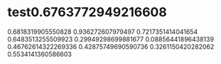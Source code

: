 # test0.6763772949216608
0.6818319905550828
0.936272607979497
0.7217351414041654
0.6483513255509923
0.29949298699881677
0.08856441896438139
0.46762614322269336
0.42875749690590736
0.3261150420282062
0.5534141360586603
